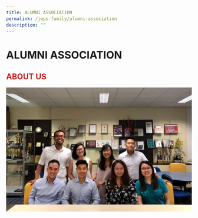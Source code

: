 ```yaml
---
title: ALUMNI ASSOCIATION
permalink: /jwps-family/alumni-association
description: ""
---
```

# ALUMNI ASSOCIATION
## <span style = "color: #c81b1b"> <b>ABOUT US</b> </span> 

![](/images/JWPS%20Family/Group%20Photo.jpeg)